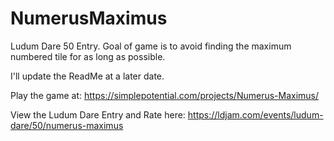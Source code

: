 # NumerusMaximus
Ludum Dare 50 Entry.  Goal of game is to avoid finding the maximum numbered tile for as long as possible.

I'll update the ReadMe at a later date.

Play the game at:  https://simplepotential.com/projects/Numerus-Maximus/

View the Ludum Dare Entry and Rate here:  https://ldjam.com/events/ludum-dare/50/numerus-maximus
